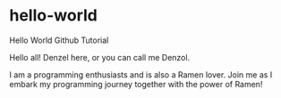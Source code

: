 # hello-world
Hello World Github Tutorial

Hello all! Denzel here, or you can call me Denzol.

I am a programming enthusiasts and is also a Ramen lover.
Join me as I embark my programming journey together with the power of Ramen!
